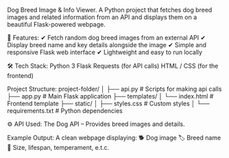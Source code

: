 Dog Breed Image & Info Viewer.
A Python project that fetches dog breed images and related information from an API and displays them on a beautiful Flask-powered webpage.

📌 Features:
✔ Fetch random dog breed images from an external API
✔ Display breed name and key details alongside the image
✔ Simple and responsive Flask web interface
✔ Lightweight and easy to run locally

🛠 Tech Stack:
Python 3
Flask
Requests (for API calls)
HTML / CSS (for the frontend)

Project Structure:
project-folder/
│
├── api.py               # Scripts for making api calls
├── app.py               # Main Flask application
├── templates/
│   └── index.html       # Frontend template
├── static/
│   ├── styles.css        # Custom styles
│ 
└── requirements.txt     # Python dependencies

⚙ API Used:
The Dog API    –   Provides breed images and details.

Example Output:
A clean webpage displaying:
🐕 Dog image
🏷 Breed name
📏 Size, lifespan, temperament, e.t.c.
